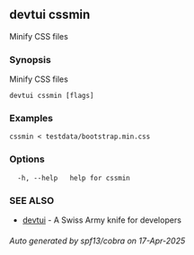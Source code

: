 ## devtui cssmin

Minify CSS files

### Synopsis

Minify CSS files

```
devtui cssmin [flags]
```

### Examples

```
cssmin < testdata/bootstrap.min.css
```

### Options

```
  -h, --help   help for cssmin
```

### SEE ALSO

* [devtui](devtui.md)	 - A Swiss Army knife for developers

###### Auto generated by spf13/cobra on 17-Apr-2025
